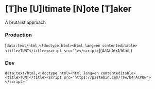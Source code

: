 # [T]he [U]ltimate [N]ote [T]aker
A brutalist approach

### Production
[`data:text/html,<!doctype html><html lang=en contenteditable><title>TUNT</title><script src=""></script>`](data:text/html,<!doctype html><html lang=en contenteditable><title>TUNT</title><script src="https://pastebin.com/raw/b4nACPUw"></script>)
### Dev
`data:text/html,<!doctype html><html lang=en contenteditable><title>TUNT</title><script src="https://pastebin.com/raw/b4nACPUw"></script>`
